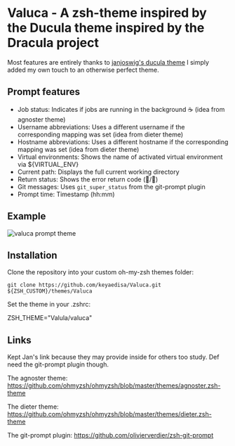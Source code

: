 Valuca - A zsh-theme inspired by the Ducula theme inspired by the Dracula project
==================================================================================

Most features are entirely thanks to [janjoswig's ducula theme](https://github.com/janjoswig/Ducula)
I simply added my own touch to an otherwise perfect theme.

Prompt features
---------------
 * Job status: Indicates if jobs are running in the background :coffee: (idea from agnoster theme)
 * Username abbreviations: Uses a different username if the corresponding mapping was set (idea from dieter theme)
 * Hostname abbreviations: Uses a different hostname if the corresponding mapping was set (idea from dieter theme)
 * Virtual environments: Shows the name of activated virtual environment via ${VIRTUAL_ENV}
 * Current path: Displays the full current working directory
 * Return status: Shows the error return code (:bat:/:duck:)
 * Git messages: Uses `git_super_status` from the git-prompt plugin
 * Prompt time: Timestamp (hh:mm)

Example
-------

![valuca prompt theme](https://keyaedisa.github.io/images/valcula.png)


Installation
------------

Clone the repository into your custom oh-my-zsh themes folder:

    git clone https://github.com/keyaedisa/Valuca.git ${ZSH_CUSTOM}/themes/Valuca

Set the theme in your .zshrc:

   ZSH_THEME="Valula/valuca"

Links
-----

Kept Jan's link because they may provide inside for others too study. Def need the git-prompt plugin though.

The agnoster theme: <https://github.com/ohmyzsh/ohmyzsh/blob/master/themes/agnoster.zsh-theme>

The dieter theme: <https://github.com/ohmyzsh/ohmyzsh/blob/master/themes/dieter.zsh-theme>

The git-prompt plugin: <https://github.com/olivierverdier/zsh-git-prompt>

